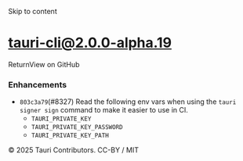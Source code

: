 Skip to content
# tauri-cli@2.0.0-alpha.19
ReturnView on GitHub
### Enhancements
  * `803c3a79`(#8327) Read the following env vars when using the `tauri signer sign` command to make it easier to use in CI.
    * `TAURI_PRIVATE_KEY`
    * `TAURI_PRIVATE_KEY_PASSWORD`
    * `TAURI_PRIVATE_KEY_PATH`


© 2025 Tauri Contributors. CC-BY / MIT
